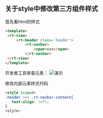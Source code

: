 ## 关于style中修改第三方组件样式

首先看html的样式
```html
<template>
 <rt-view>
     <rt-header class='header'>
         <rt-navbar>
             <span>xxx</span>
         </rt-navbar>
 </rt-view>
</template>
```

开发者工具审查元素：
![演示](https://git.recloud.cc:20443/kennyzuo/front-spec/raw/develop/static/imgs/issues/scoped.png)

修改内部元素样式代码
```html
<style scoped>
.header >>> .rt-navbar-content{
   text-align: left;
}
<style>
```
